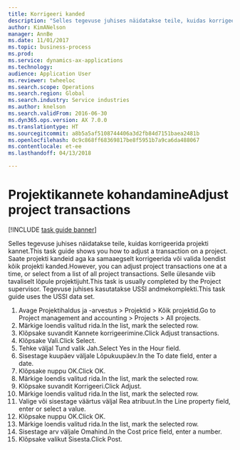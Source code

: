 ```yaml
--- 
title: Korrigeeri kanded
description: "Selles tegevuse juhises näidatakse teile, kuidas korrigeerida projekti kannet."
author: KimANelson
manager: AnnBe
ms.date: 11/01/2017
ms.topic: business-process
ms.prod: 
ms.service: dynamics-ax-applications
ms.technology: 
audience: Application User
ms.reviewer: twheeloc
ms.search.scope: Operations
ms.search.region: Global
ms.search.industry: Service industries
ms.author: knelson
ms.search.validFrom: 2016-06-30
ms.dyn365.ops.version: AX 7.0.0
ms.translationtype: HT
ms.sourcegitcommit: a8b5a5af5108744406a3d2fb84d7151baea2481b
ms.openlocfilehash: 0c9c868ff68369817be8f5951b7a9ca6da488067
ms.contentlocale: et-ee
ms.lasthandoff: 04/13/2018

---
```

# <a name="adjust-project-transactions"></a><span data-ttu-id="89441-103">Projektikannete kohandamine</span><span class="sxs-lookup"><span data-stu-id="89441-103">Adjust project transactions</span></span>

[!INCLUDE [task guide banner](../../includes/task-guide-banner.md)]

<span data-ttu-id="89441-104">Selles tegevuse juhises näidatakse teile, kuidas korrigeerida projekti kannet.</span><span class="sxs-lookup"><span data-stu-id="89441-104">This task guide shows you how to adjust a transaction on a project.</span></span> <span data-ttu-id="89441-105">Saate projekti kandeid aga ka samaaegselt korrigeerida või valida loendist kõik projekti kanded.</span><span class="sxs-lookup"><span data-stu-id="89441-105">However, you can adjust project transactions one at a time, or select from a list of all project transactions.</span></span> <span data-ttu-id="89441-106">Selle ülesande viib tavaliselt lõpule projektijuht.</span><span class="sxs-lookup"><span data-stu-id="89441-106">This task is usually completed by the Project supervisor.</span></span> <span data-ttu-id="89441-107">Tegevuse juhises kasutatakse USSI andmekomplekti.</span><span class="sxs-lookup"><span data-stu-id="89441-107">This task guide uses the USSI data set.</span></span>

1. <span data-ttu-id="89441-108">Avage Projektihaldus ja -arvestus > Projektid > Kõik projektid.</span><span class="sxs-lookup"><span data-stu-id="89441-108">Go to Project management and accounting > Projects > All projects.</span></span> 
2. <span data-ttu-id="89441-109">Märkige loendis valitud rida.</span><span class="sxs-lookup"><span data-stu-id="89441-109">In the list, mark the selected row.</span></span> 
3. <span data-ttu-id="89441-110">Klõpsake suvandit Kannete korrigeerimine.</span><span class="sxs-lookup"><span data-stu-id="89441-110">Click Adjust transactions.</span></span> 
4. <span data-ttu-id="89441-111">Klõpsake Vali.</span><span class="sxs-lookup"><span data-stu-id="89441-111">Click Select.</span></span> 
5. <span data-ttu-id="89441-112">Tehke väljal Tund valik Jah.</span><span class="sxs-lookup"><span data-stu-id="89441-112">Select Yes in the Hour field.</span></span> 
6. <span data-ttu-id="89441-113">Sisestage kuupäev väljale Lõpukuupäev.</span><span class="sxs-lookup"><span data-stu-id="89441-113">In the To date field, enter a date.</span></span> 
7. <span data-ttu-id="89441-114">Klõpsake nuppu OK.</span><span class="sxs-lookup"><span data-stu-id="89441-114">Click OK.</span></span> 
8. <span data-ttu-id="89441-115">Märkige loendis valitud rida.</span><span class="sxs-lookup"><span data-stu-id="89441-115">In the list, mark the selected row.</span></span> 
9. <span data-ttu-id="89441-116">Klõpsake suvandit Korrigeeri.</span><span class="sxs-lookup"><span data-stu-id="89441-116">Click Adjust.</span></span> 
10. <span data-ttu-id="89441-117">Märkige loendis valitud rida.</span><span class="sxs-lookup"><span data-stu-id="89441-117">In the list, mark the selected row.</span></span> 
11. <span data-ttu-id="89441-118">Valige või sisestage väärtus väljal Rea atribuut.</span><span class="sxs-lookup"><span data-stu-id="89441-118">In the Line property field, enter or select a value.</span></span> 
12. <span data-ttu-id="89441-119">Klõpsake nuppu OK.</span><span class="sxs-lookup"><span data-stu-id="89441-119">Click OK.</span></span> 
13. <span data-ttu-id="89441-120">Märkige loendis valitud rida.</span><span class="sxs-lookup"><span data-stu-id="89441-120">In the list, mark the selected row.</span></span> 
14. <span data-ttu-id="89441-121">Sisestage arv väljale Omahind.</span><span class="sxs-lookup"><span data-stu-id="89441-121">In the Cost price field, enter a number.</span></span> 
15. <span data-ttu-id="89441-122">Klõpsake valikut Sisesta.</span><span class="sxs-lookup"><span data-stu-id="89441-122">Click Post.</span></span> 

